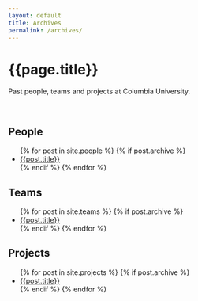 ```yaml
---
layout: default
title: Archives
permalink: /archives/
---
```


<div class="page-container no-border">
	<h1>{{page.title}}</h1>
	<p>Past people, teams and projects at Columbia University.</p>
	<br>
	<h2>People</h2>
	<ul>
		{% for post in site.people %}
		{% if post.archive %}
		<a href="{{site.baseurl}}{{post.url}}"><li>{{post.title}}</li></a>
		{% endif %}
		{% endfor %}
	</ul>
	<h2>Teams</h2>
	<ul>
		{% for post in site.teams %}
		{% if post.archive %}
		<a href="{{site.baseurl}}{{post.url}}"><li>{{post.title}}</li></a>
		{% endif %}
		{% endfor %}
	</ul>
	<h2>Projects</h2>
	<ul>
		{% for post in site.projects %}
		{% if post.archive %}
		<a href="{{site.baseurl}}{{post.url}}"><li>{{post.title}}</li></a>
		{% endif %}
		{% endfor %}
	</ul>
</div>

